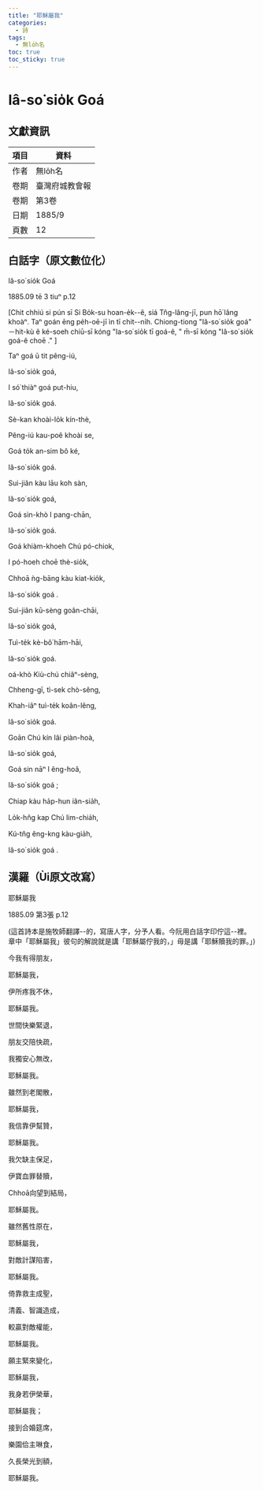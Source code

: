 ```yaml
---
title: "耶穌屬我"
categories:
  - 詩
tags:
  - 無lo̍h名
toc: true
toc_sticky: true
---
```


# Iâ-so͘ sio̍k Goá

## 文獻資訊

| 項目 | 資料 |
|---|---|
| 作者 | 無lo̍h名 |
| 卷期 | 臺灣府城教會報 |
| 卷期 | 第3卷 |
| 日期 | 1885/9 |
| 頁數 | 12 |

## 白話字（原文數位化）

Iâ-so͘ sio̍k Goá

1885.09 tē 3 tiuⁿ  p.12

[Chit chhiú si pún sī Si Bo̍k-su hoan-e̍k--ê, siá Tn̂g-lâng-jī, pun hō͘ lâng khoàⁿ. Taⁿ goán ēng pe̍h-oē-jī ìn tī chit--ni̍h. Chiong-tiong "Iâ-so͘ sio̍k goá" －hit-kù ê ké-soeh chiū-sī kóng "Ia-so͘ sio̍k tī goá-ê, " m̄-sī kóng "Iâ-so͘ sio̍k goá-ê choē ." ]

Taⁿ goá ū tit pêng-iú,

Iâ-so͘ sio̍k goá,

I só͘ thiàⁿ goá put-hiu,

Iâ-so͘ sio̍k goá.

Sè-kan khoài-lo̍k kín-thè,

Pêng-iú kau-poê khoài se,

Goá to̍k an-sim bô ké,

Iâ-so͘ sio̍k goá.

Sui-jiân kàu lāu koh sàn,

Iâ-so͘ sio̍k goá,

Goá sìn-khò I pang-chān,

Iâ-so͘ sio̍k goá.

Goá khiàm-khoeh Chú pó-chiok,

I pó-hoeh choē thè-sio̍k,

Chhoā ǹg-bāng kàu kiat-kio̍k,

Iâ-so͘ sio̍k goá .

Sui-jiân kū-sèng goân-chāi,

Iâ-so͘ sio̍k goá,

Tuì-te̍k kè-bô͘ hām-hāi,

Iâ-so͘ sio̍k goá.

oá-khò Kiù-chú chiâⁿ-sèng,

Chheng-gī, tì-sek chò-sêng,

Khah-iâⁿ tuì-te̍k koân-lêng,

Iâ-so͘ sio̍k goá.

Goān Chú kín lâi piàn-hoà,

Iâ-so͘ sio̍k goá,

Goá sin nāⁿ I êng-hoâ,

Iâ-so͘ sio̍k goá ;

Chiap kàu ha̍p-hun iân-sia̍h,

Lo̍k-hn̂g kap Chú lim-chia̍h,

Kú-tn̂g êng-kng kàu-gia̍h,

Iâ-so͘ sio̍k goá .

## 漢羅（Ùi原文改寫）

耶穌屬我

1885.09 第3張  p.12

(這首詩本是施牧師翻譯--的，寫唐人字，分予人看。今阮用白話字印佇這--裡。章中「耶穌屬我」彼句的解說就是講「耶穌屬佇我的，」毋是講「耶穌贖我的罪。」)

今我有得朋友，

耶穌屬我，

伊所疼我不休，

耶穌屬我。

世間快樂緊退，

朋友交陪快疏，

我獨安心無改，

耶穌屬我。

雖然到老閣散，

耶穌屬我，

我信靠伊幫贊，

耶穌屬我。

我欠缺主保足，

伊寶血罪替贖，

Chhoā向望到結局，

耶穌屬我。

雖然舊性原在，

耶穌屬我，

對敵計謀陷害，

耶穌屬我。

倚靠救主成聖，

清義、智識造成，

較贏對敵權能，

耶穌屬我。

願主緊來變化，

耶穌屬我，

我身若伊榮華，

耶穌屬我；

接到合婚筵席，

樂園佮主啉食，

久長榮光到額，

耶穌屬我。
